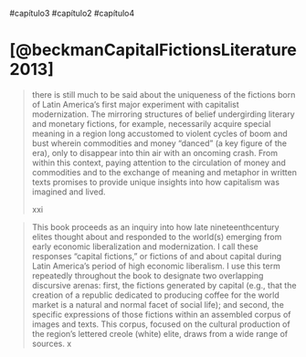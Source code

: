 #capítulo3
#capítulo2
#capítulo4
# [@beckmanCapitalFictionsLiterature2013]
> there is still much to be said about the uniqueness of the fictions born of Latin America’s first major experiment with capitalist modernization. The mirroring structures of belief undergirding literary and monetary fictions, for example, necessarily acquire special meaning in a region long accustomed to violent cycles of boom and bust wherein commodities and money “danced” (a key figure of the era), only to disappear into thin air with an oncoming crash. From within this context, paying attention to the circulation of money and commodities and to the exchange of meaning and metaphor in written texts promises to provide unique insights into how capitalism was imagined and lived.
> 
> xxi

> This book proceeds as an inquiry into how late nineteenthcentury elites thought about and responded to the world(s) emerging from early economic liberalization and modernization. I call these responses “capital fictions,” or fictions of and about capital during Latin America’s period of high economic liberalism. I use this term repeatedly throughout the book to designate two overlapping discursive arenas: first, the fictions generated by capital (e.g., that the creation of a republic dedicated to producing coffee for the world market is a natural and normal facet of social life); and second, the specific expressions of those fictions within an assembled corpus of images and texts. This corpus, focused on the cultural production of the region’s lettered creole (white) elite, draws from a wide range of sources.
    x